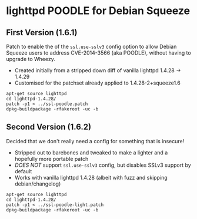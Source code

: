 lighttpd POODLE for Debian Squeeze
==================================

First Version (1.6.1)
---------------------

Patch to enable the of the `ssl.use-sslv3` config option to allow Debian Squeeze users to address
CVE-2014-3566 (aka POODLE), without having to upgrade to Wheezy.

- Created initially from a stripped down diff of vanilla lighttpd 1.4.28 -> 1.4.29
- Customised for the patchset already applied to 1.4.28-2+squeeze1.6


```
apt-get source lighttpd
cd lighttpd-1.4.28/
patch -p1 < ../ssl-poodle.patch
dpkg-buildpackage -rfakeroot -uc -b
```

Second Version (1.6.2)
----------------------

Decided that we don't really need a config for something that is insecure!

- Stripped out to barebones and tweaked to make a lighter and a hopefully more portable patch
- *DOES NOT* support `ssl.use-sslv3` config, but disables SSLv3 support by default
- Works with vanilla lighttpd 1.4.28 (albeit with fuzz and skipping debian/changelog)


```
apt-get source lighttpd
cd lighttpd-1.4.28/
patch -p1 < ../ssl-poodle-light.patch
dpkg-buildpackage -rfakeroot -uc -b
```
